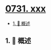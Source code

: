# [0731. xxx](https://github.com/Tdahuyou/TNotes.leetcode/tree/main/notes/0731.%20xxx)

<!-- region:toc -->

- [1. 📝 概述](#1--概述)

<!-- endregion:toc -->

## 1. 📝 概述

